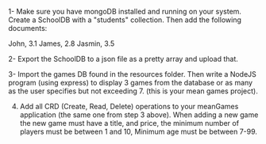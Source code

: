 1- Make sure you have mongoDB installed and running on your system. Create a SchoolDB with a "students" collection. Then add the following documents:

John, 3.1
James, 2.8
Jasmin, 3.5

2- Export the SchoolDB to a json file as a pretty array and upload that.

3- Import the games DB found in the resources folder. Then write a NodeJS program (using express) to display 3 games from the database or as many as the user specifies but not exceeding 7. (this is your mean games project).

4. Add all CRD (Create, Read, Delete) operations to your meanGames application (the same one from step 3 above). When adding a new game the new game must have a title, and price, the minimum number of players must be between 1 and 10, Minimum age must be between 7-99.